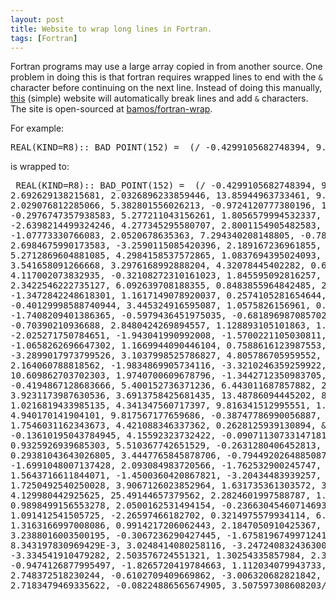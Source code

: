 ```yaml
---
layout: post
title: Website to wrap long lines in Fortran.
tags: [Fortran]
---
```


Fortran programs may use a large array copied in from another source.
One problem in doing this is that fortran requires wrapped lines to
end with the `&` character before continuing on the next line.
Instead of doing this manually, [this][site] (simple) website will
automatically break lines and add `&` characters.
The site is open-sourced at [bamos/fortran-wrap][gh].

For example:

<pre>
REAL(KIND=R8):: BAD_POINT(152) =  (/ -0.4299105682748394, 9.763403579483128, 2.692629138215681, 2.0326896233859446, 13.85944963733461, 9.472031282542499, 2.029076812285066, 5.382801556026213, -0.9724120777380196, 1.5563555681017664, -0.2976747357938583, 5.277211043156261, 1.8056579994532337, -4.491834465104985, -2.6398214499324246, 4.277345295580707, 2.8001154905482583, 13.064682075430238, -1.07773330766083, 2.0520678635363, 7.294340208148805, -0.7828591889316239, 2.6984675990173583, -3.2590115085420396, 2.189167236961855, 0.5642482787582086, 5.2712869604881085, 4.2984158537572865, 1.0837694395024093, -2.158234400696464, 3.541658091266668, 3.2976168992888204, 4.32078445402282, 0.6431687918076399, 4.117002073832935, -0.32108272310161023, 1.845595092816257, 3.0968952388161743, 2.3422546222735127, 6.092639708188355, 0.8483855964842485, 2.0568782548089585, -1.3472842248618301, 1.1617149078920037, 0.2574105281654644, -0.40129998588740944, 3.445324916595087, 1.0575826156961, 0.3928701356553322, -1.7408209401386365, -0.5979436451975035, -0.6818969870857021, -0.70390210936688, 2.8480424269894557, 1.128893105101863, 1.6441515183830843, -2.025271750784651, -1.943041990992008, -1.5700221105030811, -1.0658262696647302, 1.1669944090446104, 0.7588616123987553, 8.912921777888437, -3.2899017973799526, 3.1037998525786827, 4.805786705959552, 0.4442402245225062, 2.164060788818562, -1.9834869905734116, -3.3210246359259922, 10.609862703702303, 1.9740700609678796, -1.3442712350983705, -0.4194867128683666, 5.400152736371236, 6.443011687857882, 2.6597145552532097, 3.9231173987630536, 3.6913758425681435, 13.48786094445202, 8.644261345639023, 1.0216819433985135, 4.341347560717397, 9.816341512995551, 1.7184525633180167, 4.940170141904101, 9.817567177659686, -0.38747786990056887, 0.6794329088426637, 1.7546031162343673, 4.421088346337362, 0.2628125939130894, -0.13610195043784945, 4.15592323732422, -0.09071130733147181, 0.9325926939685303, 5.510367742651529, -0.2631280406452813, 0.29381043643026805, 3.4447765845878706, -0.7944920264885087, -1.6991048007137428, 2.093084983720566, -1.762532900245747, 1.5983813054779254, 1.5643716611844071, -1.4500360420867821, -3.20434483939257, 6.125824875564938, 1.7250492540250028, 3.9067126023852964, 1.631735361303572, 3.0156763412411247, 4.129980442925625, 25.49144657379562, 2.2824601997588787, 1.4840627478627324, 0.9898499156553278, 2.0500162531494154, -0.23663045460714693, 1.091412541505725, -2.26597466182702, 0.3214975579934114, 6.475216596248817, 1.3163166997008086, 0.9914217206062443, 2.1847050910425367, 2.0331853094649474, 3.2388016003500195, -0.3067236290427445, -1.6758196749971241, 8.343197830969429E-3, 3.0248414080258116, -3.2472408324363004, -3.334541910479282, 2.503576724551321, 1.30254335857984, 2.3575370720400834, -0.9474126877995497, -1.8265720419784663, 1.112034079943733, 7.034016083234047, 2.748372518230244, -0.6102709409669862, -3.006320682821842, 2.9911597964995695, 2.7183479469335622, -0.08224886565674905, 3.507597308608203/)
</pre>

is wrapped to:

<pre>
 REAL(KIND=R8):: BAD_POINT(152) =  (/ -0.4299105682748394, 9.763403579483128, &
2.692629138215681, 2.0326896233859446, 13.85944963733461, 9.472031282542499, &
2.029076812285066, 5.382801556026213, -0.9724120777380196, 1.5563555681017664, &
-0.2976747357938583, 5.277211043156261, 1.8056579994532337, -4.491834465104985, &
-2.6398214499324246, 4.277345295580707, 2.8001154905482583, 13.064682075430238, &
-1.07773330766083, 2.0520678635363, 7.294340208148805, -0.7828591889316239, &
2.6984675990173583, -3.2590115085420396, 2.189167236961855, 0.5642482787582086, &
5.2712869604881085, 4.2984158537572865, 1.0837694395024093, -2.158234400696464, &
3.541658091266668, 3.2976168992888204, 4.32078445402282, 0.6431687918076399, &
4.117002073832935, -0.32108272310161023, 1.845595092816257, 3.0968952388161743, &
2.3422546222735127, 6.092639708188355, 0.8483855964842485, 2.0568782548089585, &
-1.3472842248618301, 1.1617149078920037, 0.2574105281654644, &
-0.40129998588740944, 3.445324916595087, 1.0575826156961, 0.3928701356553322, &
-1.7408209401386365, -0.5979436451975035, -0.6818969870857021, &
-0.70390210936688, 2.8480424269894557, 1.128893105101863, 1.6441515183830843, &
-2.025271750784651, -1.943041990992008, -1.5700221105030811, &
-1.0658262696647302, 1.1669944090446104, 0.7588616123987553, 8.912921777888437, &
-3.2899017973799526, 3.1037998525786827, 4.805786705959552, 0.4442402245225062, &
2.164060788818562, -1.9834869905734116, -3.3210246359259922, &
10.609862703702303, 1.9740700609678796, -1.3442712350983705, &
-0.4194867128683666, 5.400152736371236, 6.443011687857882, 2.6597145552532097, &
3.9231173987630536, 3.6913758425681435, 13.48786094445202, 8.644261345639023, &
1.0216819433985135, 4.341347560717397, 9.816341512995551, 1.7184525633180167, &
4.940170141904101, 9.817567177659686, -0.38747786990056887, 0.6794329088426637, &
1.7546031162343673, 4.421088346337362, 0.2628125939130894, &
-0.13610195043784945, 4.15592323732422, -0.09071130733147181, &
0.9325926939685303, 5.510367742651529, -0.2631280406452813, &
0.29381043643026805, 3.4447765845878706, -0.7944920264885087, &
-1.6991048007137428, 2.093084983720566, -1.762532900245747, 1.5983813054779254, &
1.5643716611844071, -1.4500360420867821, -3.20434483939257, 6.125824875564938, &
1.7250492540250028, 3.9067126023852964, 1.631735361303572, 3.0156763412411247, &
4.129980442925625, 25.49144657379562, 2.2824601997588787, 1.4840627478627324, &
0.9898499156553278, 2.0500162531494154, -0.23663045460714693, &
1.091412541505725, -2.26597466182702, 0.3214975579934114, 6.475216596248817, &
1.3163166997008086, 0.9914217206062443, 2.1847050910425367, 2.0331853094649474, &
3.2388016003500195, -0.3067236290427445, -1.6758196749971241, &
8.343197830969429E-3, 3.0248414080258116, -3.2472408324363004, &
-3.334541910479282, 2.503576724551321, 1.30254335857984, 2.3575370720400834, &
-0.9474126877995497, -1.8265720419784663, 1.112034079943733, 7.034016083234047, &
2.748372518230244, -0.6102709409669862, -3.006320682821842, 2.9911597964995695, &
2.7183479469335622, -0.08224886565674905, 3.507597308608203/)
</pre>

[site]: http://chestercc1997.github.io/fortran-wrap
[gh]: https://github.com/bamos/fortran-wrap
